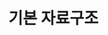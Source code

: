 # 기본 자료구조
<script>window.location.href = "https://iamcoder.wiki/w/Basic%20Data%20Structure/";</script>
